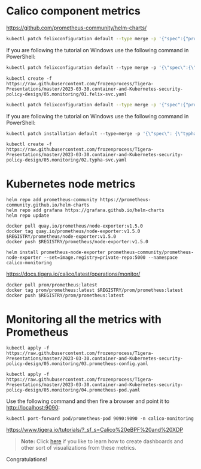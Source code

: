 Calico component metrics
===
https://github.com/prometheus-community/helm-charts/

```bash
kubectl patch felixconfiguration default --type merge -p '{"spec":{"prometheusMetricsEnabled": true}}'
```

If you are following the tutorial on Windows use the following command in PowerShell: 
```powershell
kubectl patch felixconfiguration default --type merge -p '{\"spec\":{\"prometheusMetricsEnabled\": true}}'
```

```
kubectl create -f https://raw.githubusercontent.com/frozenprocess/Tigera-Presentations/master/2023-03-30.container-and-Kubernetes-security-policy-design/05.monitoring/01.felix-svc.yaml
```

```bash
kubectl patch felixconfiguration default --type merge -p '{"spec":{"prometheusMetricsEnabled": true}}'
```

If you are following the tutorial on Windows use the following command in PowerShell: 
```powershell
kubectl patch installation default --type=merge -p '{\"spec\": {\"typhaMetricsPort\":9093}}'
```

```
kubectl create -f https://raw.githubusercontent.com/frozenprocess/Tigera-Presentations/master/2023-03-30.container-and-Kubernetes-security-policy-design/05.monitoring/02.typha-svc.yaml
```

Kubernetes node metrics
===

```
helm repo add prometheus-community https://prometheus-community.github.io/helm-charts
helm repo add grafana https://grafana.github.io/helm-charts
helm repo update
```

```
docker pull quay.io/prometheus/node-exporter:v1.5.0 
docker tag quay.io/prometheus/node-exporter:v1.5.0 $REGISTRY/prometheus/node-exporter:v1.5.0
docker push $REGISTRY/prometheus/node-exporter:v1.5.0
```

```
helm install prometheus-node-exporter prometheus-community/prometheus-node-exporter --set=image.registry=private-repo:5000 --namespace calico-monitoring
```

https://docs.tigera.io/calico/latest/operations/monitor/

```
docker pull prom/prometheus:latest
docker tag prom/prometheus:latest $REGISTRY/prom/prometheus:latest
docker push $REGISTRY/prom/prometheus:latest
```

Monitoring all the metrics with Prometheus
===

```
kubectl apply -f https://raw.githubusercontent.com/frozenprocess/Tigera-Presentations/master/2023-03-30.container-and-Kubernetes-security-policy-design/05.monitoring/03.prometheus-config.yaml
```

```
kubectl apply -f https://raw.githubusercontent.com/frozenprocess/Tigera-Presentations/master/2023-03-30.container-and-Kubernetes-security-policy-design/05.monitoring/04.prometheus-pod.yaml
```

Use the following command and then fire a browser and point it to <a href="http://localhost:9090" target="_blank">http://localhost:9090</a>:
```
kubectl port-forward pod/prometheus-pod 9090:9090 -n calico-monitoring
```
https://www.tigera.io/tutorials/?_sf_s=Calico%20eBPF%20and%20XDP

> **Note:** Click <a href="https://docs.tigera.io/calico/latest/operations/monitor/monitor-component-visual" target="_blank">here</a> if you like to learn how to create dashboards and other sort of visualizations from these metrics.


Congratulations!
